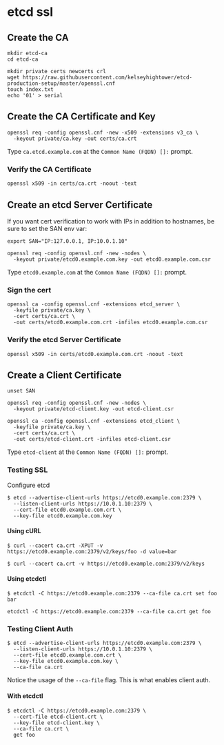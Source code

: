 # etcd ssl

## Create the CA

```
mkdir etcd-ca
cd etcd-ca
``` 

```
mkdir private certs newcerts crl
wget https://raw.githubusercontent.com/kelseyhightower/etcd-production-setup/master/openssl.cnf
touch index.txt
echo '01' > serial
```

## Create the CA Certificate and Key

```
openssl req -config openssl.cnf -new -x509 -extensions v3_ca \
  -keyout private/ca.key -out certs/ca.crt
```

Type `ca.etcd.example.com` at the `Common Name (FQDN) []:` prompt.

### Verify the CA Certificate

```
openssl x509 -in certs/ca.crt -noout -text
```

## Create an etcd Server Certificate

If you want cert verification to work with IPs in addition to hostnames, be sure to set the SAN env var:

```
export SAN="IP:127.0.0.1, IP:10.0.1.10"
```

```
openssl req -config openssl.cnf -new -nodes \
  -keyout private/etcd0.example.com.key -out etcd0.example.com.csr
```

Type `etcd0.example.com` at the `Common Name (FQDN) []:` prompt.

### Sign the cert

```
openssl ca -config openssl.cnf -extensions etcd_server \
  -keyfile private/ca.key \
  -cert certs/ca.crt \
  -out certs/etcd0.example.com.crt -infiles etcd0.example.com.csr
```

### Verify the etcd Server Certificate

```
openssl x509 -in certs/etcd0.example.com.crt -noout -text
```

## Create a Client Certificate

```
unset SAN
```

```
openssl req -config openssl.cnf -new -nodes \
  -keyout private/etcd-client.key -out etcd-client.csr
```

```
openssl ca -config openssl.cnf -extensions etcd_client \
  -keyfile private/ca.key \
  -cert certs/ca.crt \
  -out certs/etcd-client.crt -infiles etcd-client.csr
```

Type `etcd-client` at the `Common Name (FQDN) []:` prompt.

### Testing SSL

Configure etcd

```
$ etcd --advertise-client-urls https://etcd0.example.com:2379 \
  --listen-client-urls https://10.0.1.10:2379 \
  --cert-file etcd0.example.com.crt \
  --key-file etcd0.example.com.key
```

#### Using cURL

```
$ curl --cacert ca.crt -XPUT -v https://etcd0.example.com:2379/v2/keys/foo -d value=bar
```

```
$ curl --cacert ca.crt -v https://etcd0.example.com:2379/v2/keys
```

#### Using etcdctl

```
$ etcdctl -C https://etcd0.example.com:2379 --ca-file ca.crt set foo bar 
```

```
etcdctl -C https://etcd0.example.com:2379 --ca-file ca.crt get foo
```

### Testing Client Auth

```
$ etcd --advertise-client-urls https://etcd0.example.com:2379 \
  --listen-client-urls https://10.0.1.10:2379 \
  --cert-file etcd0.example.com.crt \
  --key-file etcd0.example.com.key \
  --ca-file ca.crt
```

Notice the usage of the `--ca-file` flag. This is what enables client auth.

#### With etcdctl

```
$ etcdctl -C https://etcd0.example.com:2379 \
  --cert-file etcd-client.crt \
  --key-file etcd-client.key \
  --ca-file ca.crt \
  get foo
```
